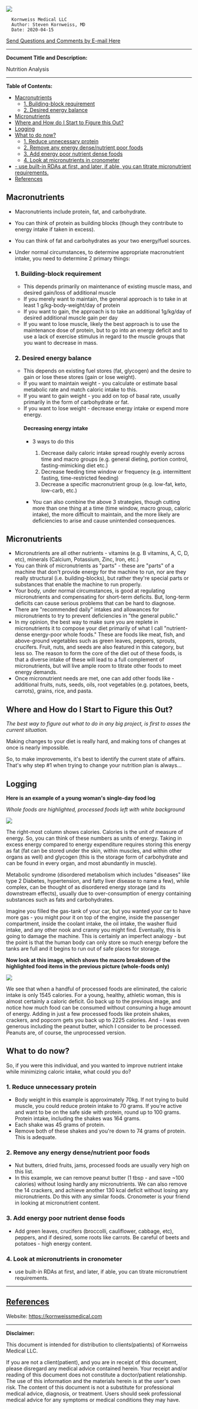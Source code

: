 <link rel="stylesheet" type="text/css" href="template.css">

![](/images/kmllc-icon-black.png)

      Kornweiss Medical LLC
      Author: Steven Kornweiss, MD
      Date: 2020-04-15
      
   <p class="email"><a href="mailto:feedback@kornweissmedical.com">Send Questions and Comments by E-mail Here</a></p>

---
**Document Title and Description:**

Nutrition Analysis

---
**Table of Contents:**

- [Macronutrients](#macronutrients)
  - [1.  Building-block requirement](#1-building-block-requirement)
  - [2. Desired energy balance](#2-desired-energy-balance)
- [Micronutrients](#micronutrients)
- [Where and How do I Start to Figure this Out?](#where-and-how-do-i-start-to-figure-this-out)
- [Logging](#logging)
- [What to do now?](#what-to-do-now)
  - [1. Reduce unnecessary protein](#1-reduce-unnecessary-protein)
  - [2. Remove any energy dense/nutrient poor foods](#2-remove-any-energy-densenutrient-poor-foods)
  - [3. Add energy poor nutrient dense foods](#3-add-energy-poor-nutrient-dense-foods)
  - [4. Look at micronutrients in cronometer](#4-look-at-micronutrients-in-cronometer)
- [- use built-in RDAs at first, and later, if able, you can titrate micronutrient requirements.](#ul-liuse-built-in-rdas-at-first-and-later-if-able-you-can-titrate-micronutrient-requirementsli-ul)
- [References](#references)

<!-- insert body -->
## Macronutrients
- Macronutrients include protein, fat, and carbohydrate.
- You can think of protein as building blocks (though they contribute to energy intake if taken in excess).
- You can think of fat and carbohydrates as your two energy/fuel sources.
- Under normal circumstances, to determine appropriate macronutrient intake, you need to determine 2 primary things:
  ### 1.  Building-block requirement
    - This depends primarily on maintenance of existing muscle mass, and desired gain/loss of additional muscle
    - If you merely want to maintain, the general approach is to take in at least 1 g/kg-body-weight/day of protein
    - If you want to gain, the approach is to take an additional 1g/kg/day of desired additional muscle gain per day
    - If you want to lose muscle, likely the best approach is to use the maintenance dose of protein, but to go into an energy deficit and to use a lack of exercise stimulus in regard to the muscle groups that you want to decrease in mass.
  
  ### 2. Desired energy balance
   - This depends on existing fuel stores (fat, glycogen) and the desire to gain or lose these stores (gain or lose weight).
   - If you want to maintain weight - you calculate or estimate basal metabolic rate and match caloric intake to this.
   - If you want to gain weight - you add on top of basal rate, usually primarily in the form of carbohydrate or fat.
   - If you want to lose weight - decrease energy intake or expend more energy.
     #### Decreasing energy intake
       - 3 ways to do this
         1. Decrease daily caloric intake spread roughly evenly across time and macro groups (e.g. general dieting, portion control, fasting-mimicking diet etc.)
         2. Decrease feeding time window or frequency (e.g. intermittent fasting, time-restricted feeding)
         3. Decrease a specific macronutrient group (e.g. low-fat, keto, low-carb, etc.)
      
        - You can also combine the above 3 strategies, though cutting more than one thing at a time (time window, macro group, caloric intake), the more difficult to maintain, and the more likely are deficiencies to arise and cause unintended consequences.

## Micronutrients
- Micronutrients are all other nutrients - vitamins (e.g. B vitamins, A, C, D, etc), minerals (Calcium, Potassium, Zinc, Iron, etc.)
- You can think of micronutrients as "parts" - these are "parts" of a machine that don't provide energy for the machine to run, nor are they really structural (i.e. building-blocks), but rather they're special parts or substances that enable the machine to run properly.
- Your body, under normal circumstances, is good at regulating micronutrients and compensating for short-term deficits. But, long-term deficits can cause serious problems that can be hard to diagnose.
- There are "recommended daily" intakes and allowances for micronutrients to try to prevent deficiencies in "the general public."
- In my opinion, the best way to make sure you are replete in micronutrients it to compose your diet primarily of what I call "nutrient-dense energy-poor whole foods." These are foods like meat, fish, and above-ground vegetables such as green leaves, peppers, sprouts, crucifers. Fruit, nuts, and seeds are also featured in this category, but less so. The reason to form the core of the diet out of these foods, is that a diverse intake of these will lead to a full complement of micronutrients, but will live ample room to titrate other foods to meet energy demands.
- Once micronutrient needs are met, one can add other foods like - additional fruits, nuts, seeds, oils, root vegetables (e.g. potatoes, beets, carrots), grains, rice, and pasta.

## Where and How do I Start to Figure this Out?
*The best way to figure out what to do in any big project, is first to asses the current situation.*

Making changes to your diet is really hard, and making tons of changes at once is nearly impossible.

So, to make improvements, it's best to identify the current state of affairs. That's why step #1 when trying to change your nutrition plan is always...

## Logging

**Here is an example of a young woman's single-day food log**

*Whole foods are highlighted, processed foods left with white background*

![](/images/cs_crono_041520/Screen%20Shot%202020-04-15%20at%2012.02.34%20PM.png)

The right-most column shows calories. Calories is the unit of measure of energy. So, you can think of these numbers as units of energy. Taking in excess energy compared to energy expenditure requires storing this energy as fat (fat can be stored under the skin, within muscles, and within other organs as well) and glycogen (this is the storage form of carbohydrate and can be found in every organ, and most abundantly in muscle). 

Metabolic syndrome (disordered metabolism which includes "diseases" like type 2 Diabetes, hypertension, and fatty liver disease to name a few), while complex, can be thought of as disordered energy storage (and its downstream effects), usually due to over-consumption of energy containing substances such as fats and carbohydrates.

Imagine you filled the gas-tank of your car, but you wanted your car to have more gas - you might pour it on top of the engine, inside the passenger compartment, inside the coolant intake, the oil intake, the washer fluid intake, and any other nook and cranny you might find. Eventually, this is going to damage the machine. This is certainly an imperfect analogy - but the point is that the human body can only store so much energy before the tanks are full and it begins to run out of safe places for storage.

**Now look at this image, which shows the macro breakdown of the highlighted food items in the previous picture (whole-foods only)**

![](/images/cs_crono_041520/Screen%20Shot%202020-04-15%20at%2012.02.45%20PM.png)

We see that when a handful of processed foods are eliminated, the caloric intake is only 1545 calories. For a young, healthy, athletic woman, this is almost certainly a caloric deficit. Go back up to the previous image, and notice how much food can be consumed without consuming a huge amount of energy. Adding in just a few processed foods like protein shakes, crackers, and popcorn gets you back up to 2225 calories. And - I was even generous including the peanut butter, which I consider to be processed. Peanuts are, of course, the unprocessed version.


## What to do now?

So, if you were this individual, and you wanted to improve nutrient intake while minimizing caloric intake, what could you do?

### 1. Reduce unnecessary protein
- Body weight in this example is approximately 70kg. If not trying to build muscle, you could reduce protein intake to 70 grams. If you're active and want to be on the safe side with protein, round up to 100 grams. Protein intake, including the shakes was 164 grams.
- Each shake was 45 grams of protein.
- Remove both of these shakes and you're down to 74 grams of protein. This is adequate.

### 2. Remove any energy dense/nutrient poor foods
- Nut butters, dried fruits, jams, processed foods are usually very high on this list.
- In this example, we can remove peanut butter (1 tbsp - and save ~100 calories) without losing hardly any micronutrients. We can also remove the 14 crackers, and achieve another 130 kcal deficit without losing any micronutrients. Do this with any similar foods. Cronometer is your friend in looking at micronutrient content.

### 3. Add energy poor nutrient dense foods
- Add green leaves, crucifers (broccolli, cauliflower, cabbage, etc), peppers, and if desired, some roots like carrots. Be careful of beets and potatoes - high energy content.

### 4. Look at micronutrients in cronometer
- use built-in RDAs at first, and later, if able, you can titrate micronutrient requirements.
---
## [References](https://www.zotero.org/groups/2437331/kornweiss_medical)

Website: <https://kornweissmedical.com>

---
**Disclaimer:**

This document is intended for distribution to clients(patients) of Kornweiss Medical LLC.

If you are not a client(patient), and you are in receipt of this document, please disregard any medical advice contained herein. Your receipt and/or reading of this document does not constitute a doctor/patient relationship. The use of this information and the materials herein is at the user's own risk. The content of this document is not a substitute for professional medical advice, diagnosis, or treatment. Users should seek professional medical advice for any symptoms or medical conditions they may have.
